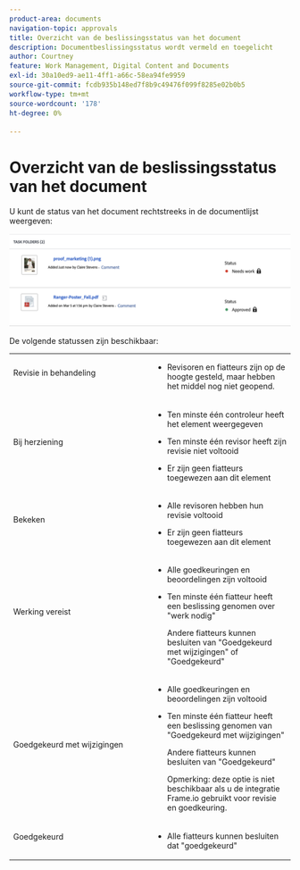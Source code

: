 ```yaml
---
product-area: documents
navigation-topic: approvals
title: Overzicht van de beslissingsstatus van het document
description: Documentbeslissingsstatus wordt vermeld en toegelicht
author: Courtney
feature: Work Management, Digital Content and Documents
exl-id: 30a10ed9-ae11-4ff1-a66c-58ea94fe9959
source-git-commit: fcdb935b148ed7f8b9c49476f099f8285e02b0b5
workflow-type: tm+mt
source-wordcount: '178'
ht-degree: 0%

---
```


# Overzicht van de beslissingsstatus van het document

U kunt de status van het document rechtstreeks in de documentlijst weergeven:

![&#x200B; Status in documentlijst &#x200B;](assets/status-in-doc-list.png)


De volgende statussen zijn beschikbaar:

<table>
            <col style="width: 50%;" />
            <col style="width: 50%;" />
            <tbody>
                 <tr>
                    <td>
                        Revisie in behandeling</p>
                    </td>
                    <td>
                        <ul>
                            <li>
                                Revisoren en fiatteurs zijn op de hoogte gesteld, maar hebben het middel nog niet geopend.
                            </li>
                        </ul>
                    </td>
                </tr>
                 <tr>
                    <td>
                        Bij herziening</p>
                    </td>
                    <td>
                        <ul>
                            <li>
                                <p>Ten minste één controleur heeft het element weergegeven</p>
                            </li>
                            <li>
                                <p>Ten minste één revisor heeft zijn revisie niet voltooid</p>
                            </li>
                            <li>
                                <p>Er zijn geen fiatteurs toegewezen aan dit element</p>
                            </li>
                        </ul>
                    </td>
                </tr>
                 <tr>
                    <td>
                        Bekeken</p>
                    </td>
                    <td>
                        <ul>
                            <li>
                                <p>Alle revisoren hebben hun revisie voltooid</p>
                            </li>
                            <li>
                                <p>Er zijn geen fiatteurs toegewezen aan dit element</p>
                            </li>
                        </ul>
                    </td>
                </tr>
                 <tr>
                    <td>Werking vereist</p>
                    </td>
                    <td>
                        <ul>
                            <li>
                                <p>Alle goedkeuringen en beoordelingen zijn voltooid</p>
                            </li>
                            <li>
                                <p>Ten minste één fiatteur heeft een beslissing genomen over "werk nodig"</p>
                                <p>Andere fiatteurs kunnen besluiten van "Goedgekeurd met wijzigingen" of "Goedgekeurd"
                            </li>
                        </ul>
                    </td>
                </tr>
                  <tr>
                    <td>Goedgekeurd met wijzigingen</p>
                    </td>
                    <td>
                        <ul>
                            <li>
                                <p>Alle goedkeuringen en beoordelingen zijn voltooid</p>
                            </li>
                            <li>
                                <p>Ten minste één fiatteur heeft een beslissing genomen van "Goedgekeurd met wijzigingen"</p>
                                <p>Andere fiatteurs kunnen besluiten van "Goedgekeurd"
                            </li>
                            <p>Opmerking: deze optie is niet beschikbaar als u de integratie Frame.io gebruikt voor revisie en goedkeuring.</p>
                        </ul>
                    </td>
                </tr>
                 <tr>
                    <td>Goedgekeurd</p>
                    </td>
                    <td>
                        <ul>
                           <!--<li>
                                <p>All approvals and reviews are complete</p>
                            </li>-->
                            <li>
                                <p>Alle fiatteurs kunnen besluiten dat "goedgekeurd"
                            </li>
                        </ul>
                    </td>
                </tr>
           </tbody>
        </table>



<!--



<table>
            <col style="width: 50%;" />
            <col style="width: 50%;" />
            <tbody>
                 <tr>
                    <td>
                        Pending review</p>
                    </td>
                    <td>
                        <ul>
                            <li>
                                Reviewers and approvers have been notified, but have not yet opened the asset.
                            </li>
                        </ul>
                    </td>
                </tr>
                 <tr>
                    <td>
                        In review</p>
                    </td>
                    <td>
                        <ul>
                            <li>
                                <p>At least one reviewer or approver has viewed the asset</p>
                            </li>
                            <li>
                                <p>At least one reviewer has not completed their review</p><p>Or</p>
                                <p>At least one approver has not made an approval decision</p>
                            </li>
                        </ul>
                    </td>
                </tr>
                 <tr>
                    <td>
                        Reviewed</p>
                    </td>
                    <td>
                        <ul>
                            <li>
                                All reviews are complete
                            </li>
                            <li>
                                There are no approvers
                            </li>
                        </ul>
                    </td>
                </tr>
                 <tr>
                    <td>Needs work</p>
                    </td>
                    <td>
                        <ul>
                            <li>
                                <p>All approvals and reviews are complete</p>
                            </li>
                            <li>
                                <p>At least one approver has made a decision of "Needs work"</p>
                                <p>Other approvers may have given decisions of "Approved with changes" or "Approved"
                            </li>
                        </ul>
                    </td>
                </tr>
                  <tr>
                    <td>Approved with changes</p>
                    </td>
                    <td>
                        <ul>
                            <li>
                                <p>All approvals and reviews are complete</p>
                            </li>
                            <li>
                                <p>At least one approver has made a decision of "Approved with changes"</p>
                                <p>Other approvers may have given decisions of "Approved"
                            </li>
                        </ul>
                    </td>
                </tr>
                 <tr>
                    <td>Approved</p>
                    </td>
                    <td>
                        <ul>
                            <li>
                                <p>All approvals and reviews are complete</p>
                            </li>
                            <li>
                                <p>All approvers may have given decisions of "Approved"
                            </li>
                        </ul>
                    </td>
                </tr>
           </tbody>
        </table>


-->
